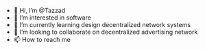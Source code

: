 - 👋 Hi, I’m @Tazzad
- 👀 I’m interested in software
- 🌱 I’m currently learning design decentralized network systems
- 💞️ I’m looking to collaborate on decentralized advertising network
- 📫 How to reach me 

<!---
Tazzad/Tazzad is a ✨ special ✨ repository because its `README.md` (this file) appears on your GitHub profile.
You can click the Preview link to take a look at your changes.
--->
